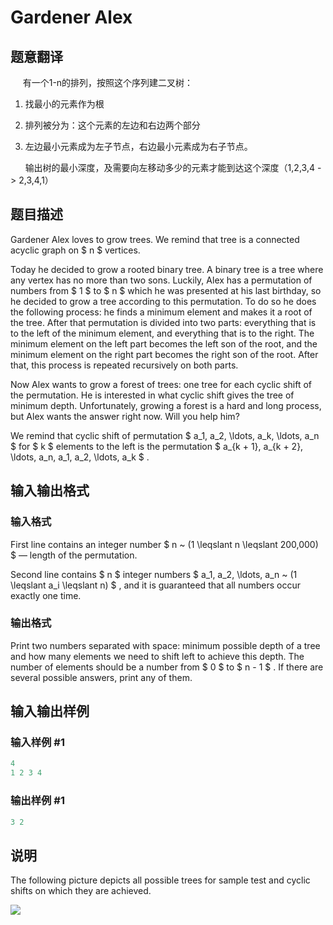 # Gardener Alex

## 题意翻译

&#160;&#160;&#160;&#160;&#160;有一个1-n的排列，按照这个序列建二叉树：

1. 找最小的元素作为根

2. 排列被分为：这个元素的左边和右边两个部分

3. 左边最小元素成为左子节点，右边最小元素成为右子节点。

&#160;&#160;&#160;&#160;&#160;&#160;输出树的最小深度，及需要向左移动多少的元素才能到达这个深度（1,2,3,4 -> 2,3,4,1）

## 题目描述

Gardener Alex loves to grow trees. We remind that tree is a connected acyclic graph on $ n $ vertices.

Today he decided to grow a rooted binary tree. A binary tree is a tree where any vertex has no more than two sons. Luckily, Alex has a permutation of numbers from $ 1 $ to $ n $ which he was presented at his last birthday, so he decided to grow a tree according to this permutation. To do so he does the following process: he finds a minimum element and makes it a root of the tree. After that permutation is divided into two parts: everything that is to the left of the minimum element, and everything that is to the right. The minimum element on the left part becomes the left son of the root, and the minimum element on the right part becomes the right son of the root. After that, this process is repeated recursively on both parts.

Now Alex wants to grow a forest of trees: one tree for each cyclic shift of the permutation. He is interested in what cyclic shift gives the tree of minimum depth. Unfortunately, growing a forest is a hard and long process, but Alex wants the answer right now. Will you help him?

We remind that cyclic shift of permutation $ a_1, a_2, \ldots, a_k, \ldots, a_n $ for $ k $ elements to the left is the permutation $ a_{k + 1}, a_{k + 2}, \ldots, a_n, a_1, a_2, \ldots, a_k $ .

## 输入输出格式

### 输入格式

First line contains an integer number $ n ~ (1 \leqslant n \leqslant 200\,000) $ — length of the permutation.

Second line contains $ n $ integer numbers $ a_1, a_2, \ldots, a_n ~ (1 \leqslant a_i \leqslant n) $ , and it is guaranteed that all numbers occur exactly one time.

### 输出格式

Print two numbers separated with space: minimum possible depth of a tree and how many elements we need to shift left to achieve this depth. The number of elements should be a number from $ 0 $ to $ n - 1 $ . If there are several possible answers, print any of them.

## 输入输出样例

### 输入样例 #1

```cpp
4
1 2 3 4

```
### 输出样例 #1

```cpp
3 2

```
## 说明

The following picture depicts all possible trees for sample test and cyclic shifts on which they are achieved.

![](https://cdn.luogu.com.cn/upload/vjudge_pic/CF1220F/842ebd6718bd1cfe86bfa2961c3f54499387dbf1.png)

